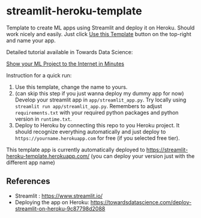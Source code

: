 # streamlit-heroku-template

Template to create ML apps using Streamlit and deploy it on Heroku.
Should work nicely and easily. Just click [Use this Template](https://github.com/patryk-oleniuk/streamlit-heroku-template/generate) button on the top-right and name your app.

Detailed tutorial available in Towards Data Science:

[Show your ML Project to the Internet in Minutes](https://towardsdatascience.com/show-your-ml-project-to-the-internet-in-minutes-2a7bc3167bd0)

Instruction for a quick run:

1. Use this template, change the name to yours.
2. (can skip this step if you just wanna deploy my dummy app for now) Develop your streamlit app in `app/streamlit_app.py`. Try locally using `streamlit run app/streamlit_app.py`. Remembers to adjust `requirements.txt` with your required python packages and python version in `runtime.txt`.
3. Deploy to Heroku by connecting this repo to you Heroku project. It should recognize everything automatically and just deploy to `https://yourname.herokuapp.com` for free (if you selected free tier).

This template app is currently automatically deployed to
<https://streamlit-heroku-template.herokuapp.com/>
(you can deploy your version just with the different app name)

## References

- Streamlit : <https://www.streamlit.io/>
- Deploying the app on Heroku: <https://towardsdatascience.com/deploy-streamlit-on-heroku-9c87798d2088>
